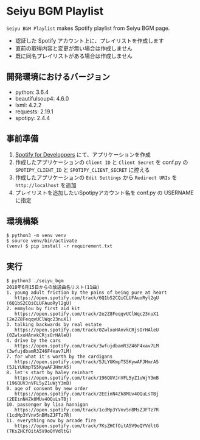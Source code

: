# Seiyu BGM Playlist

`Seiyu BGM Playlist` makes Spotify playlist from Seiyu BGM page.

- 認証した Spotify アカウント上に、プレイリストを作成します
- 直前の取得内容と変更が無い場合は作成しません
- 既に同名プレイリストがある場合は作成しません

## 開発環境におけるバージョン

- python: 3.6.4
- beautifulsoup4: 4.6.0
- lxml: 4.2.2
- requests: 2.19.1
- spotipy: 2.4.4

## 事前準備

1. [Spotify for Developpers](https://developer.spotify.com/dashboard/applications) にて、アプリケーションを作成
2. 作成したアプリケーションの `Client ID` と `Client Secret` を conf.py の `SPOTIPY_CLIENT_ID` と `SPOTIPY_CLIENT_SECRET` に控える
3. 作成したアプリケーションの `Edit Settings` から `Redirect URIs` を `http://localhost` を追加
4. プレイリストを追加したいSpotipyアカウント名を conf.py の USERNAME に指定

## 環境構築

    $ python3 -m venv venv
    $ source venv/bin/activate
    (venv) $ pip install -r requirement.txt

## 実行

    $ python3 ./seiyu_bgm
    2018年6月15日からの放送曲名リスト(11曲)
    1. young adult friction by the pains of being pure at heart
       https://open.spotify.com/track/6Q1bS2CQiCLUFAuoRyl2gU (6Q1bS2CQiCLUFAuoRyl2gU)
    2. emmylou by first aid kit
       https://open.spotify.com/track/2e2Z8FeqqvUClWqc23nuX1 (2e2Z8FeqqvUClWqc23nuX1)
    3. talking backwards by real estate
       https://open.spotify.com/track/0ZwlxoHAnvkCRjsOrHAleU (0ZwlxoHAnvkCRjsOrHAleU)
    4. drive by the cars
       https://open.spotify.com/track/3wfujdbamR3Z46F4xav7LM (3wfujdbamR3Z46F4xav7LM)
    7. for what it's worth by the cardigans
       https://open.spotify.com/track/5JLYUKmpTS5KywAFJHmrA5 (5JLYUKmpTS5KywAFJHmrA5)
    8. let's start by haley reinhart
       https://open.spotify.com/track/196QUVJnVFL5yZ1uWjY3mB (196QUVJnVFL5yZ1uWjY3mB)
    9. age of consent by new order
       https://open.spotify.com/track/2EEinN4Zk8MUv4OQuLsTBj (2EEinN4Zk8MUv4OQuLsTBj)
    10. passenger by lisa hannigan
       https://open.spotify.com/track/1cdMp3YVnv5nBMsZJFTz7R (1cdMp3YVnv5nBMsZJFTz7R)
    11. everything now by arcade fire
       https://open.spotify.com/track/7KsZHCfOitA5V9oQYVdltG (7KsZHCfOitA5V9oQYVdltG)
